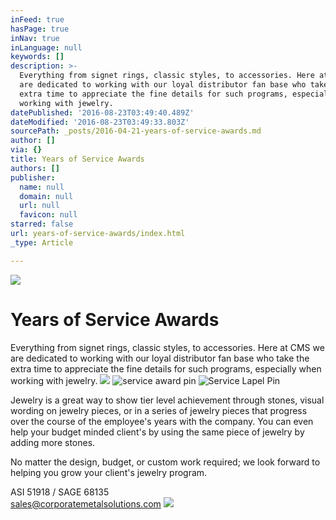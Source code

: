 ```yaml
---
inFeed: true
hasPage: true
inNav: true
inLanguage: null
keywords: []
description: >-
  Everything from signet rings, classic styles, to accessories. Here at CMS we
  are dedicated to working with our loyal distributor fan base who take the
  extra time to appreciate the fine details for such programs, especially when
  working with jewelry.
datePublished: '2016-08-23T03:49:40.489Z'
dateModified: '2016-08-23T03:49:33.803Z'
sourcePath: _posts/2016-04-21-years-of-service-awards.md
author: []
via: {}
title: Years of Service Awards
authors: []
publisher:
  name: null
  domain: null
  url: null
  favicon: null
starred: false
url: years-of-service-awards/index.html
_type: Article

---
```

![](https://the-grid-user-content.s3-us-west-2.amazonaws.com/d2f8c18b-e55a-41fd-9146-7a91fb4aebda.jpg)

# Years of Service Awards

Everything from signet rings, classic styles, to accessories. Here at CMS we are dedicated to working with our loyal distributor fan base who take the extra time to appreciate the fine details for such programs, especially when working with jewelry.
![](https://the-grid-user-content.s3-us-west-2.amazonaws.com/9b8cfecf-548d-438b-af87-7682ec272708.jpg)
![service award pin](https://the-grid-user-content.s3-us-west-2.amazonaws.com/88b5f212-c11c-4b19-bd91-9661b0685fd1.jpg)
![Service Lapel Pin](https://the-grid-user-content.s3-us-west-2.amazonaws.com/25832a76-a858-47ce-898d-304472d5a9ab.jpg)

Jewelry is a great way to show tier level achievement through stones, visual wording on jewelry pieces, or in a series of jewelry pieces that progress over the course of the employee's years with the company. You can even help your budget minded client's by using the same piece of jewelry by adding more stones.

No matter the design, budget, or custom work required; we look forward to helping you grow your client's jewelry program.

ASI 51918 / SAGE 68135  
sales@corporatemetalsolutions.com
![](https://the-grid-user-content.s3-us-west-2.amazonaws.com/317a9cbc-9335-4f70-81ce-41d9d2d42095.jpg)